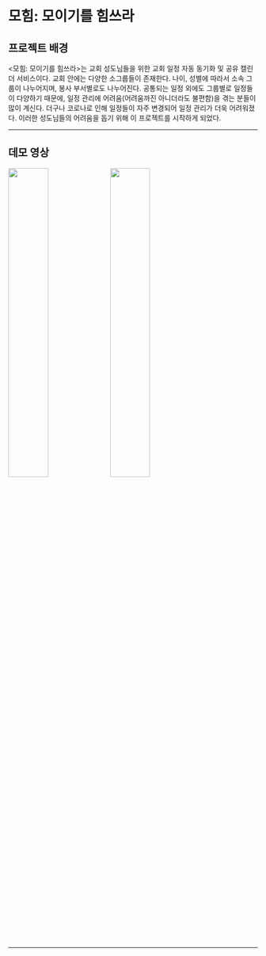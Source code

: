 # 모힘: 모이기를 힘쓰라

## 프로젝트 배경

<모힘: 모이기를 힘쓰라>는 교회 성도님들을 위한 교회 일정 자동 동기화 및 공유 캘린더 서비스이다. 교회 안에는 다양한 소그룹들이 존재한다. 나이, 성별에 따라서 소속 그룹이 나누어지며, 봉사 부서별로도 나누어진다. 공통되는 일정 외에도 그룹별로 일정들이 다양하기 때문에, 일정 관리에 어려움(어려움까진 아니더라도 불편함)을 겪는 분들이 많이 계신다. 더구나 코로나로 인해 일정들이 자주 변경되어 일정 관리가 더욱 어려워졌다. 이러한 성도님들의 어려움을 돕기 위해 이 프로젝트를 시작하게 되었다.

---

## 데모 영상

<img src = "./screenshots/demo1.gif" width="40%">
<img src = "./screenshots/demo2.gif" width="40%">

---
